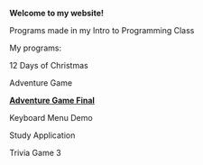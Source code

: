 **Welcome to my website!**




Programs made in my Intro to Programming Class







My programs:

12 Days of Christmas

Adventure Game

**[Adventure Game Final](https://github.com/mickeyfergey/AdventureGameFinal.git)**

Keyboard Menu Demo

Study Application

Trivia Game 3
